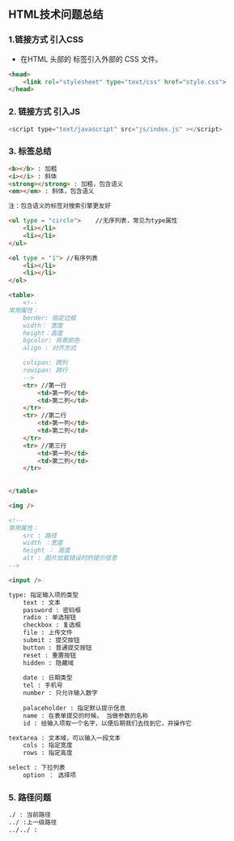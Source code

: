 ## HTML技术问题总结

### 1.链接方式 引入CSS

* 在HTML 头部的 <head> 标签引入外部的 CSS 文件。

``` html
<head>
    <link rel="stylesheet" type="text/css" href="style.css">
</head>
```

### 2. 链接方式 引入JS

``` js
<script type="text/javascript" src="js/index.js" ></script>
```

### 3. 标签总结

```html
<b></b> : 加粗
<i></i> : 斜体
<strong></strong> : 加粗，包含语义
<em></em> : 斜体，包含语义

注：包含语义的标签对搜索引擎更友好
```
```html
<ul type = "circle">	//无序列表，常见为type属性
    <li></li>
    <li></li>
</ul>
```

```html
<ol type = "1">	//有序列表
    <li></li>
    <li></li>
</ol>
```

```html
<table>
    <!--
常用属性：
	border: 指定边框
	width： 宽度
	height：高度
	bgcolor: 背景颜色
	align : 对齐方式

	colspan: 跨列
	rowspan: 跨行
	-->    
    <tr> //第一行
    	<td>第一列</td>
        <td>第二列</td> 
    </tr>
    <tr> //第二行
    	<td>第一列</td>
        <td>第二列</td>
    </tr>
    <tr> //第三行
    	<td>第一列</td>
        <td>第二列</td>
    </tr>
       
    
</table>
```

```html
<img />

<!--
常用属性：
	src : 路径
	width ：宽度
	height ： 高度
	alt : 图片加载错误时的提示信息
-->
```

```html
<input />

type: 指定输入项的类型
	text : 文本
	password : 密码框
	radio : 单选按钮
	checkbox : 复选框
	file : 上传文件
	submit : 提交按钮
	button : 普通提交按钮
	reset : 重置按钮
	hidden : 隐藏域
	
	date : 日期类型
	tel : 手机号
	number : 只允许输入数字
	
	palaceholder : 指定默认提示信息
	name : 在表单提交的时候， 当做参数的名称
	id : 给输入项取一个名字，以便后期我们去找到它，并操作它
```

```html
textarea : 文本域，可以输入一段文本
	cols : 指定宽度
	rows : 指定高度
```

```html
select : 下拉列表
	option ： 选择项
```





### 5. 路径问题

```HTML
./ : 当前路径
../ :上一级路径
../../ : 
```

